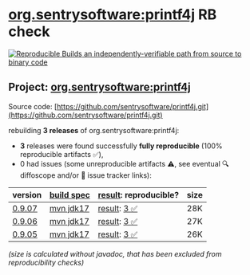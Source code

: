[org.sentrysoftware:printf4j](https://central.sonatype.com/artifact/org.sentrysoftware/printf4j/versions) RB check
=======

[![Reproducible Builds](https://reproducible-builds.org/images/logos/rb.svg) an independently-verifiable path from source to binary code](https://reproducible-builds.org/)

## Project: [org.sentrysoftware:printf4j](https://central.sonatype.com/artifact/org.sentrysoftware/printf4j/versions)

Source code: [https://github.com/sentrysoftware/printf4j.git](https://github.com/sentrysoftware/printf4j.git)

rebuilding **3 releases** of org.sentrysoftware:printf4j:
- **3** releases were found successfully **fully reproducible** (100% reproducible artifacts :white_check_mark:),
- 0 had issues (some unreproducible artifacts :warning:, see eventual :mag: diffoscope and/or :memo: issue tracker links):

| version | [build spec](/BUILDSPEC.md) | [result](https://reproducible-builds.org/docs/jvm/): reproducible? | size |
| -- | --------- | ------ | -- |
| [0.9.07](https://central.sonatype.com/artifact/org.sentrysoftware/printf4j/0.9.07/pom) | [mvn jdk17](printf4j-0.9.07.buildspec) | [result](printf4j-0.9.07.buildinfo): [3 :white_check_mark: ](printf4j-0.9.07.buildcompare) | 28K |
| [0.9.06](https://central.sonatype.com/artifact/org.sentrysoftware/printf4j/0.9.06/pom) | [mvn jdk17](printf4j-0.9.06.buildspec) | [result](printf4j-0.9.06.buildinfo): [3 :white_check_mark: ](printf4j-0.9.06.buildcompare) | 27K |
| [0.9.05](https://central.sonatype.com/artifact/org.sentrysoftware/printf4j/0.9.05/pom) | [mvn jdk17](printf4j-0.9.05.buildspec) | [result](printf4j-0.9.05.buildinfo): [3 :white_check_mark: ](printf4j-0.9.05.buildcompare) | 26K |

<i>(size is calculated without javadoc, that has been excluded from reproducibility checks)</i>
